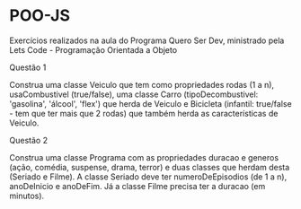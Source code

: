# POO-JS

Exercícios realizados na aula do Programa Quero Ser Dev, ministrado pela Lets Code - Programação Orientada a Objeto 


Questão 1

Construa uma classe Veiculo que tem como propriedades rodas (1 a n), usaCombustivel (true/false),
uma classe Carro (tipoDecombustivel: 'gasolina', 'álcool', 'flex') que herda de Veiculo e
Bicicleta (infantil: true/false - tem que ter mais que 2 rodas) que também herda as características de Veiculo.

Questão 2

Construa uma classe Programa com as propriedades duracao e generos (ação, comédia, suspense, drama, terror) e duas classes que herdam desta (Seriado e Filme). A classe Seriado deve ter numeroDeEpisodios (de 1 a n), anoDeInicio e anoDeFim. Já a classe Filme precisa ter a duracao (em minutos).

